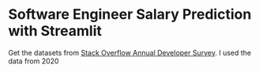 # Software Engineer Salary Prediction with Streamlit

Get the datasets from [Stack Overflow Annual Developer Survey](https://insights.stackoverflow.com/survey). I used the data from 2020
